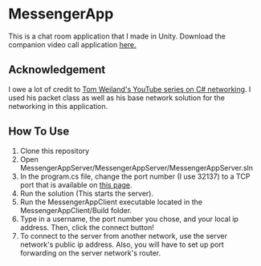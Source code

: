 # MessengerApp

This is a chat room application that I made in Unity. Download the companion video call application [here.](https://github.com/TreyDettmer/WebcamChatApp)

## Acknowledgement
I owe a lot of credit to [Tom Weiland's YouTube series on C# networking](https://www.youtube.com/playlist?list=PLXkn83W0QkfnqsK8I0RAz5AbUxfg3bOQ5). I used his packet class as well as his base network solution for the networking in this application.

## How To Use 
1. Clone this repository
2. Open MessengerAppServer/MessengerAppServer/MessengerAppServer.sln
3. In the program.cs file, change the port number (I use 32137) to a TCP port that is available on [this page](https://en.wikipedia.org/wiki/List_of_TCP_and_UDP_port_numbers).
4. Run the solution (This starts the server).
5. Run the MessengerAppClient executable located in the MessengerAppClient/Build folder.
6. Type in a username, the port number you chose, and your local ip address. Then, click the connect button!
7. To connect to the server from another network, use the server network's public ip address. Also, you will have to set up port forwarding on the server network's router.
